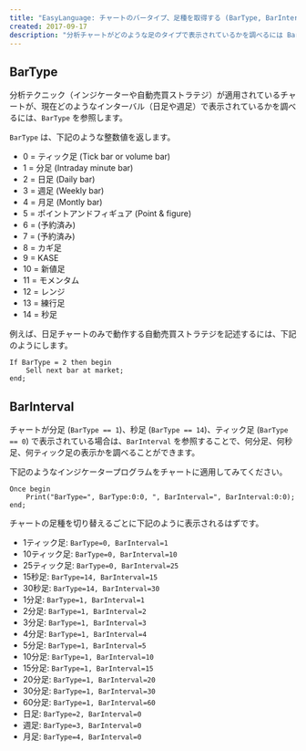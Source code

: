 ```yaml
---
title: "EasyLanguage: チャートのバータイプ、足種を取得する (BarType, BarInterval)"
created: 2017-09-17
description: "分析チャートがどのような足のタイプで表示されているかを調べるには BarType 属性を参照します。"
---
```


BarType
----

分析テクニック（インジケーターや自動売買ストラテジ）が適用されているチャートが、現在どのようなインターバル（日足や週足）で表示されているかを調べるには、`BarType` を参照します。

`BarType` は、下記のような整数値を返します。

* 0 = ティック足 (Tick bar or volume bar)
* 1 = 分足 (Intraday minute bar)
* 2 = 日足 (Daily bar)
* 3 = 週足 (Weekly bar)
* 4 = 月足 (Montly bar)
* 5 = ポイントアンドフィギュア (Point & figure)
* 6 = (予約済み)
* 7 = (予約済み)
* 8 = カギ足
* 9 = KASE
* 10 = 新値足
* 11 = モメンタム
* 12 = レンジ
* 13 = 練行足
* 14 = 秒足

例えば、日足チャートのみで動作する自動売買ストラテジを記述するには、下記のようにします。

~~~
If BarType = 2 then begin
    Sell next bar at market;
end;
~~~

BarInterval
----

チャートが分足 (`BarType == 1`)、秒足 (`BarType == 14`)、ティック足 (`BarType == 0`) で表示されている場合は、`BarInterval` を参照することで、何分足、何秒足、何ティック足の表示かを調べることができます。

下記のようなインジケータープログラムをチャートに適用してみてください。

~~~
Once begin
    Print("BarType=", BarType:0:0, ", BarInterval=", BarInterval:0:0);
end;
~~~

チャートの足種を切り替えるごとに下記のように表示されるはずです。

- 1ティック足: `BarType=0, BarInterval=1`
- 10ティック足: `BarType=0, BarInterval=10`
- 25ティック足: `BarType=0, BarInterval=25`
- 15秒足: `BarType=14, BarInterval=15`
- 30秒足: `BarType=14, BarInterval=30`
- 1分足: `BarType=1, BarInterval=1`
- 2分足: `BarType=1, BarInterval=2`
- 3分足: `BarType=1, BarInterval=3`
- 4分足: `BarType=1, BarInterval=4`
- 5分足: `BarType=1, BarInterval=5`
- 10分足: `BarType=1, BarInterval=10`
- 15分足: `BarType=1, BarInterval=15`
- 20分足: `BarType=1, BarInterval=20`
- 30分足: `BarType=1, BarInterval=30`
- 60分足: `BarType=1, BarInterval=60`
- 日足: `BarType=2, BarInterval=0`
- 週足: `BarType=3, BarInterval=0`
- 月足: `BarType=4, BarInterval=0`

